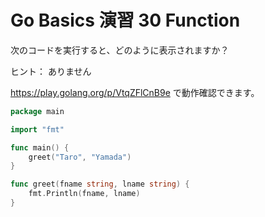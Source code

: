 # Go Basics 演習 30 Function

次のコードを実行すると、どのように表示されますか？

ヒント： ありません

https://play.golang.org/p/VtqZFlCnB9e で動作確認できます。

```go
package main

import "fmt"

func main() {
	greet("Taro", "Yamada")
}

func greet(fname string, lname string) {
	fmt.Println(fname, lname)
}
```
